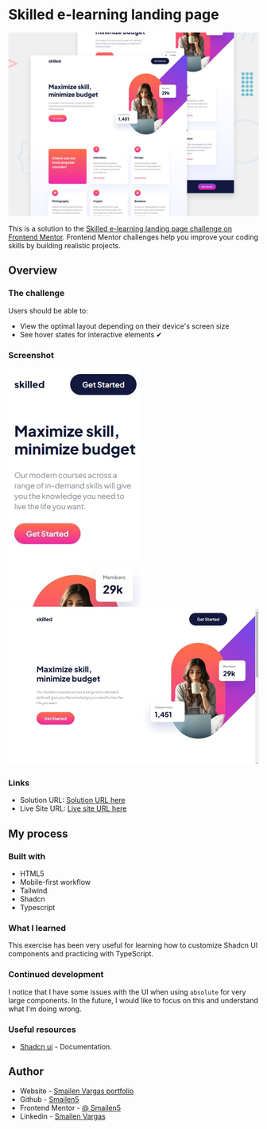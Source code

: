 # Skilled e-learning landing page

![Design preview for the Skilled e-learning landing page coding challenge](./preview.jpg)

This is a solution to the [Skilled e-learning landing page challenge on Frontend Mentor](https://www.frontendmentor.io/challenges/skilled-elearning-landing-page-S1ObDrZ8q). Frontend Mentor challenges help you improve your coding skills by building realistic projects.

## Overview

### The challenge

Users should be able to:

- View the optimal layout depending on their device's screen size
- See hover states for interactive elements ✔

### Screenshot

![smartphone](./screenshot/smartphone.jpeg)
![desktop](./screenshot/desktop.jpeg)

### Links

- Solution URL: [Solution URL here](https://github.com/Smailen5/Frontend-Mentor-Challenge/tree/main/skilled-elearning-landing-page)
- Live Site URL: [Live site URL here](https://soft-shortbread-7ebd18.netlify.app/)

## My process

### Built with

- HTML5
- Mobile-first workflow
- Tailwind
- Shadcn
- Typescript

### What I learned

This exercise has been very useful for learning how to customize Shadcn UI components and practicing with TypeScript.

### Continued development

I notice that I have some issues with the UI when using `absolute` for very large components. In the future, I would like to focus on this and understand what I'm doing wrong.

### Useful resources

- [Shadcn ui](https://ui.shadcn.com/) - Documentation.

## Author

- Website - [Smailen Vargas portfolio](https://smailenvargas.com/)
- Github - [Smailen5](https://github.com/Smailen5)
- Frontend Mentor - [@ Smailen5](https://www.frontendmentor.io/profile/Smailen5)
- Linkedin - [Smailen Vargas](https://www.linkedin.com/in/smailen-vargas/)
